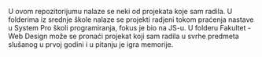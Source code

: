 U ovom repozitorijumu nalaze se neki od projekata koje sam radila. 
U folderima iz srednje škole nalaze se projekti radjeni tokom praćenja nastave u System Pro školi programiranja, fokus je bio na JS-u.
U folderu Fakultet - Web Design može se pronaći projekat koji sam radila u svrhe predmeta slušanog u prvoj godini i u pitanju je igra memorije.
